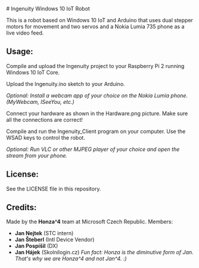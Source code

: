 # Ingenuity Windows 10 IoT Robot

This is a robot based on Windows 10 IoT and Arduino that uses dual stepper motors for movement and two servos and a Nokia Lumia 735 phone as a live video feed.

## Usage:

Compile and upload the Ingenuity project to your Raspberry Pi 2 running Windows 10 IoT Core.

Upload the Ingenuity.ino sketch to your Arduino.

*Optional: Install a webcam app of your choice on the Nokia Lumia phone. (MyWebcam, ISeeYou, etc.)*

Connect your hardware as shown in the Hardware.png picture. Make sure all the connections are correct!

Compile and run the Ingenuity_Client program on your computer. Use the WSAD keys to control the robot.

*Optional: Run VLC or other MJPEG player of your choice and open the stream from your phone.*

## License:

See the LICENSE file in this repository.

## Credits:

Made by the **Honza^4** team at Microsoft Czech Republic.
Members:
- **Jan Nejtek** (STC intern)
- **Jan Šteberl** (Intl Device Vendor)
- **Jan Pospíšil** (DX)
- **Jan Hájek** (Skolnilogin.cz)
*Fun fact: Honza is the diminutive form of Jan. That's why we are Honza^4 and not Jan^4. :)*